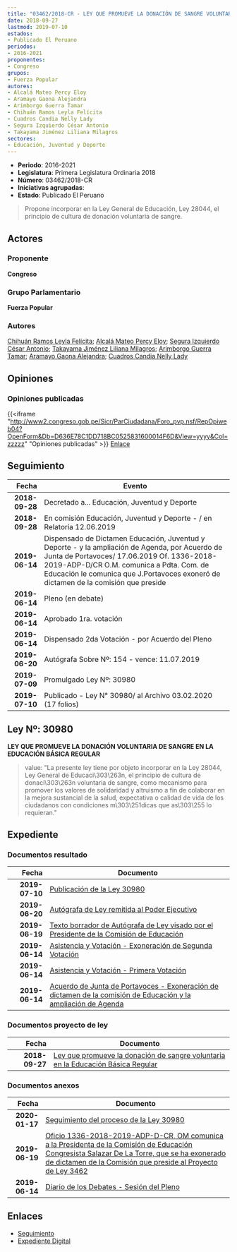 ```yaml
---
title: "03462/2018-CR - LEY QUE PROMUEVE LA DONACIÓN DE SANGRE VOLUNTARIA EN LA EDUCACIÓN BÁSICA REGULAR"
date: 2018-09-27
lastmod: 2019-07-10
estados:
- Publicado El Peruano
periodos:
- 2016-2021
proponentes:
- Congreso
grupos:
- Fuerza Popular
autores:
- Alcalá Mateo Percy Eloy
- Aramayo Gaona Alejandra
- Arimborgo Guerra Tamar
- Chihuán Ramos Leyla Felícita
- Cuadros Candia Nelly Lady
- Segura Izquierdo César Antonio
- Takayama Jiménez Liliana Milagros
sectores:
- Educación, Juventud y Deporte
---
```

- **Periodo**: 2016-2021
- **Legislatura**: Primera Legislatura Ordinaria 2018
- **Número**: 03462/2018-CR
- **Iniciativas agrupadas**: 
- **Estado**: Publicado El Peruano

> Propone incorporar en la Ley General de Educación, Ley 28044, el principio de cultura de donación voluntaria de sangre.


## Actores

### Proponente

**Congreso**

### Grupo Parlamentario

**Fuerza Popular**

### Autores

[Chihuán Ramos Leyla Felícita](mailto:mailto:lchihuan@congreso.gob.pe); [Alcalá Mateo Percy Eloy](mailto:mailto:palcala@congreso.gob.pe); [Segura Izquierdo César Antonio](mailto:mailto:csegura@congreso.gob.pe); [Takayama Jiménez Liliana Milagros](mailto:mailto:ltakayama@congreso.gob.pe); [Arimborgo Guerra Tamar](mailto:mailto:tarimborgo@congreso.gob.pe); [Aramayo Gaona Alejandra](mailto:mailto:maramayo@congreso.gob.pe); [Cuadros Candia Nelly Lady](mailto:mailto:ncuadros@congreso.gob.pe)

## Opiniones

### Opiniones publicadas

{{<iframe "http://www2.congreso.gob.pe/Sicr/ParCiudadana/Foro_pvp.nsf/RepOpiweb04?OpenForm&Db=D636E78C1DD718BC0525831600014F6D&View=yyyy&Col=zzzzz" "Opiniones publicadas" >}}
[Enlace](http://www2.congreso.gob.pe/Sicr/ParCiudadana/Foro_pvp.nsf/RepOpiweb04?OpenForm&Db=D636E78C1DD718BC0525831600014F6D&View=yyyy&Col=zzzzz)


## Seguimiento

| Fecha | Evento |
|------:|--------|
| **2018-09-28** | Decretado a... Educación, Juventud y Deporte |
| **2018-09-28** | En comisión Educación, Juventud y Deporte - / en Relatoría 12.06.2019 |
| **2019-06-14** | Dispensado de Dictamen Educación, Juventud y Deporte - y la ampliación de Agenda, por Acuerdo de Junta de Portavoces/ 17.06.2019 Of. 1336-2018-2019-ADP-D/CR O.M. comunica a Pdta. Com. de Educación le comunica que J.Portavoces exoneró de dictamen de la comisión que preside |
| **2019-06-14** | Pleno (en debate) |
| **2019-06-14** | Aprobado 1ra. votación |
| **2019-06-14** | Dispensado 2da Votación - por Acuerdo del Pleno |
| **2019-06-20** | Autógrafa Sobre Nº: 154 - vence: 11.07.2019 |
| **2019-07-09** | Promulgado Ley Nº: 30980 |
| **2019-07-10** | Publicado - Ley N° 30980/ al Archivo 03.02.2020 (17 folios) |

## Ley Nº: 30980

**LEY QUE PROMUEVE LA DONACIÓN VOLUNTARIA DE SANGRE EN LA EDUCACIÓN BÁSICA REGULAR**

> value: "La presente ley tiene por objeto incorporar en la Ley 28044, Ley General de Educaci\303\263n, el principio de cultura de donaci\303\263n voluntaria de sangre, como mecanismo para promover los valores de solidaridad y altruismo a fin de colaborar en la mejora sustancial de la salud, expectativa o calidad de vida de los ciudadanos con condiciones m\303\251dicas que as\303\255 lo requieran."


## Expediente

### Documentos resultado

| Fecha | Documento |
|------:|-----------|
| **2019-07-10** | [Publicación de la Ley 30980](http://www.leyes.congreso.gob.pe/Documentos/2016_2021/ADLP/Normas_Legales/30980-LEY.pdf) |
| **2019-06-20** | [Autógrafa de Ley remitida al Poder Ejecutivo](http://www.leyes.congreso.gob.pe/Documentos/2016_2021/ADLP/Texto_Aprobado/AU0346220190620.pdf) |
| **2019-06-19** | [Texto borrador de Autógrafa de Ley visado por el Presidente de la Comisión de Educación](http://www.leyes.congreso.gob.pe/Documentos/2016_2021/Texto_Borrador_de_Autografa/BAU0346220190619.pdf) |
| **2019-06-14** | [Asistencia y Votación - Exoneración de Segunda Votación](http://www.leyes.congreso.gob.pe/Documentos/2016_2021/Asistencia_y_Votacion/Proyectos_de_Ley/Exoneracion_de_Segunda_Votacion/ESV0346220190614.pdf) |
| **2019-06-14** | [Asistencia y Votación - Primera Votación](http://www.leyes.congreso.gob.pe/Documentos/2016_2021/Asistencia_y_Votacion/Proyectos_de_Ley/AV0346220190614.pdf) |
| **2019-06-14** | [Acuerdo de Junta de Portavoces - Exoneración de dictamen de la comisión de Educación y la ampliación de Agenda](http://www.leyes.congreso.gob.pe/Documentos/2016_2021/Acuerdos/Junta_Portavoces/AJP0346220190614.pdf) |

### Documentos proyecto de ley

| Fecha | Documento |
|------:|-----------|
| **2018-09-27** | [Ley que promueve la donación de sangre voluntaria en la Educación Básica Regular](http://www.leyes.congreso.gob.pe/Documentos/2016_2021/Proyectos_de_Ley_y_de_Resoluciones_Legislativas/PL0346220180927..PDF) |

### Documentos anexos

| Fecha | Documento |
|------:|-----------|
| **2020-01-17** | [Seguimiento del proceso de la Ley 30980](http://www.leyes.congreso.gob.pe/Documentos/2016_2021/Seguimiento_de_Proyectos_de_Ley/03462PL20200117.pdf) |
| **2019-06-19** | [Oficio 1336-2018-2019-ADP-D-CR, OM comunica a la Presidenta de la Comisión de Educación Congresista Salazar De La Torre, que se ha exonerado de dictamen de la Comisión que preside al Proyecto de Ley 3462](http://www.leyes.congreso.gob.pe/Documentos/2016_2021/Oficios/Oficialia_Mayor/OFICIO-1336-2018-2019-ADP-D-CR.pdf) |
| **2019-06-14** | [Diario de los Debates - Sesión del Pleno](http://www2.congreso.gob.pe/Sicr/DiarioDebates/Publicad.nsf/SesionesPleno/05256D6E0073DFE9052584200055B7B3/$FILE/SLO-2018-12.pdf) |

## Enlaces

- [Seguimiento](http://www2.congreso.gob.pe/Sicr/TraDocEstProc/CLProLey2016.nsf/f7fff46988ca05b1052578e100829cc7/213741eaa92189f00525831600013dcd?OpenDocument)
- [Expediente Digital](http://www2.congreso.gob.pe/Sicr/TraDocEstProc/Expvirt_2011.nsf/visbusqptramdoc1621/03462?opendocument)

